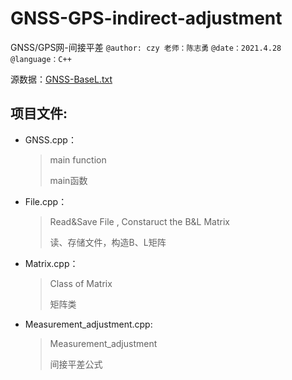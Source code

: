 # GNSS-GPS-indirect-adjustment

GNSS/GPS网-间接平差
`@author: czy 老师：陈志勇`
`@date：2021.4.28`
`@language：C++`

源数据：[GNSS-BaseL.txt](https://github.com/Raymond1030/GNSS-GPS-indirect-adjustment/blob/main/GNSS_Indirect_Adjustment/GNSS-BaseL.txt)

## 项目文件:

- GNSS.cpp：

  > main function
  >
  > main函数

- File.cpp：

  > Read&Save File , Constaruct the B&L  Matrix
  >
  > 读、存储文件，构造B、L矩阵

- Matrix.cpp：

  > Class of Matrix 
  >
  > 矩阵类

- Measurement_adjustment.cpp:

  > Measurement_adjustment
  >
  > 间接平差公式




